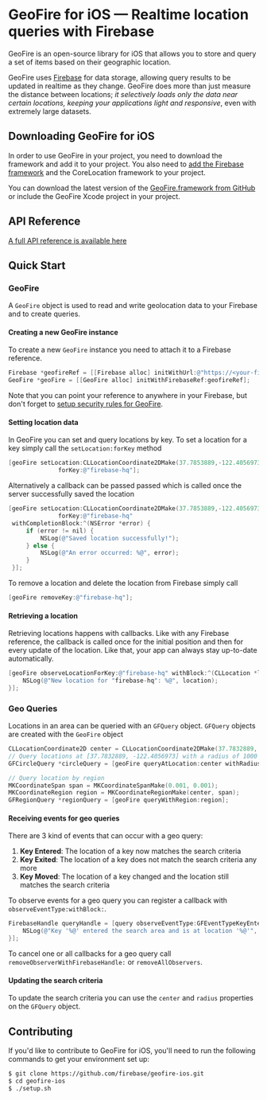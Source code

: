 # GeoFire for iOS — Realtime location queries with Firebase

GeoFire is an open-source library for iOS that allows you to store and query a
set of items based on their geographic location.

GeoFire uses [Firebase](https://www.firebase.com/) for data storage, allowing
query results to be updated in realtime as they change.  GeoFire does more than
just measure the distance between locations; *it selectively loads only the
data near certain locations, keeping your applications light and responsive*,
even with extremely large datasets.

## Downloading GeoFire for iOS

In order to use GeoFire in your project, you need to download the framework and
add it to your project.  You also need to [add the Firebase
framework](https://www.firebase.com/docs/ios-quickstart.html) and the
CoreLocation framework to your project.

You can download the latest version of the [GeoFire.framework from
GitHub](dist/GeoFire.framework.zip) or include the GeoFire Xcode project in your
project.

## API Reference

[A full API reference is available here](https://geofire-ios.firebaseapp.com/docs/)

## Quick Start

### GeoFire

A `GeoFire` object is used to read and write geolocation data to your Firebase
and to create queries.

#### Creating a new GeoFire instance

To create a new `GeoFire` instance you need to attach it to a Firebase reference.

```objective-c
Firebase *geofireRef = [[Firebase alloc] initWithUrl:@"https://<your-firebase>.firebaseio.com/"];
GeoFire *geoFire = [[GeoFire alloc] initWithFirebaseRef:geofireRef];
```
Note that you can point your reference to anywhere in your Firebase, but don't
forget to [setup security rules for
GeoFire](https://github.com/firebase/geofire/blob/master/examples/securityRules/rules.json).

#### Setting location data

In GeoFire you can set and query locations by key. To set a location for a key
simply call the `setLocation:forKey` method

```objective-c
[geoFire setLocation:CLLocationCoordinate2DMake(37.7853889,-122.4056973)
              forKey:@"firebase-hq"];
```

Alternatively a callback can be passed passed which is called once the server
successfully saved the location
```objective-c
[geoFire setLocation:CLLocationCoordinate2DMake(37.7853889,-122.4056973)
              forKey:@"firebase-hq"
 withCompletionBlock:^(NSError *error) {
     if (error != nil) {
         NSLog(@"Saved location successfully!");
     } else {
         NSLog(@"An error occurred: %@", error);
     }
 }];
```

To remove a location and delete the location from Firebase simply call
```objective-c
[geoFire removeKey:@"firebase-hq"];
```

#### Retrieving a location

Retrieving locations happens with callbacks. Like with any Firebase reference,
the callback is called once for the initial position and then for every update
of the location. Like that, your app can always stay up-to-date automatically.

```objective-c
[geoFire observeLocationForKey:@"firebase-hq" withBlock:^(CLLocation *location) {
    NSLog(@"New location for "firebase-hq": %@", location);
}];
```

### Geo Queries

Locations in an area can be queried with an `GFQuery` object. `GFQuery` objects are created with the `GeoFire` object

```objective-c
CLLocationCoordinate2D center = CLLocationCoordinate2DMake(37.7832889, -122.4056973);
// Query locations at [37.7832889, -122.4056973] with a radius of 1000 meters
GFCircleQuery *circleQuery = [geoFire queryAtLocation:center withRadius:1000];

// Query location by region
MKCoordinateSpan span = MKCoordinateSpanMake(0.001, 0.001);
MKCoordinateRegion region = MKCoordinateRegionMake(center, span);
GFRegionQuery *regionQuery = [geoFire queryWithRegion:region];
```

#### Receiving events for geo queries

There are 3 kind of events that can occur with a geo query:

1. **Key Entered**: The location of a key now matches the search criteria
2. **Key Exited**: The location of a key does not match the search criteria any more
3. **Key Moved**: The location of a key changed and the location still matches the search criteria

To observe events for a geo query you can register a callback with `observeEventType:withBlock:`.

```objective-c
FirebaseHandle queryHandle = [query observeEventType:GFEventTypeKeyEntered withBlock:^(NSString *key, CLLocation *location) {
    NSLog(@"Key '%@' entered the search area and is at location '%@'", location);
}];
```

To cancel one or all callbacks for a geo query call `removeObserverWithFirebaseHandle:` or `removeAllObservers`.

#### Updating the search criteria

To update the search criteria you can use the `center` and `radius` properties on the `GFQuery` object.

## Contributing

If you'd like to contribute to GeoFire for iOS, you'll need to run the
following commands to get your environment set up:

```bash
$ git clone https://github.com/firebase/geofire-ios.git
$ cd geofire-ios
$ ./setup.sh
```
